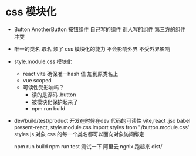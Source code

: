 # css 模块化
- Button AnotherButton 按钮组件
    自己写的组件
    别人写的组件
    第三方的组件
    冲突 
- 唯一的类名 
     取名 烦了
     css 模块化的能力 
     不会影响外界
     不受外界影响
- style.module.css 模块化
    - react  vite
         确保唯一hash 值 加到原类名上 
    - vue scoped 
    - 可读性受影响吗？ 
       - 读的是源码  .button
       - 被模块化保护起来了 
       - npm run build 
- dev/build/test/product
    开发在时候在dev 代码的可读性
    vite,react .jsx babel present-react,
    style.module.css 
    import styles from './button.module.css'
    styles js 对象 css 的每一个类名都可以面向对象访问绑定

    npm run build 
    npm run test 测试一下
    阿里云 ngnix 跑起来 dist/
    

    
    